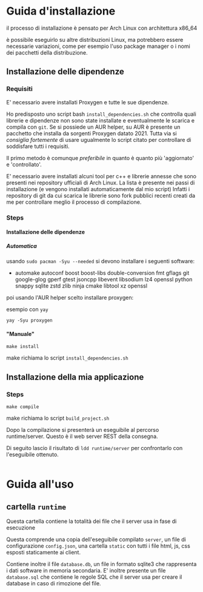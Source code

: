 # Guida d'installazione

il processo di installazione è pensato per Arch Linux con architettura x86_64

è possibile eseguirlo su altre distribuzioni Linux, ma potrebbero essere necessarie variazioni, come per esempio l'uso package manager o i nomi dei pacchetti della distribuzione.

## Installazione delle dipendenze

### Requisiti

E' necessario avere installati Proxygen e tutte le sue dipendenze.

Ho predisposto uno script bash `install_dependencies.sh` che controlla quali librerie e dipendenze non sono state installate e eventualmente le scarica e compila con `git`.
Se si possiede un AUR helper, su AUR è presente un pacchetto che installa da sorgenti Proxygen datato 2021.
Tutta via si *consiglia fortemente* di usare ugualmente lo script citato per controllare di soddisfare tutti i requisiti.

Il primo metodo è comunque *preferibile* in quanto è quanto più 'aggiornato' e 'controllato'.

E' necessario avere installati alcuni tool per c++ e librerie annesse che sono presenti nei repository ufficiali di Arch Linux. La lista è presente nei passi di installazione (e vengono installati automaticamente dal mio script)
Infatti i repository di git da cui scarica le librerie sono fork pubblici recenti creati da me per controllare meglio il processo di compilazione.

### Steps

#### Installazione delle dipendenze

##### Automatica

usando `sudo pacman -Syu --needed` si devono installare i seguenti software:

 - automake autoconf boost boost-libs double-conversion fmt gflags git google-glog gperf gtest jsoncpp libevent libsodium lz4 openssl python snappy sqlite zstd zlib ninja cmake libtool xz openssl

poi usando l'AUR helper scelto installare proxygen:

esempio con `yay`
```
yay -Syu proxygen
```

#### "Manuale"

```
make install
```

make richiama lo script `install_dependencies.sh`

## Installazione della mia applicazione

### Steps

```
make compile
```

make richiama lo script `build_project.sh`

Dopo la compilazione si presenterà un eseguibile al percorso runtime/server. Questo è il web server REST della consegna.

Di seguito lascio il risultato di `ldd runtime/server` per confrontarlo con l'eseguibile ottenuto.
```

```

# Guida all'uso

## cartella `runtime`

Questa cartella contiene la totalità dei file che il server usa in fase di esecuzione

Questa comprende una copia dell'eseguibile compilato `server`, un file di configurazione `config.json`, una cartella `static` con tutti i file html, js, css esposti staticamente ai client.

Contiene inoltre il file `database.db`, un file in formato sqlite3 che rappresenta i dati software in memoria secondaria.
E' inoltre presente un file `database.sql` che contiene le regole SQL che il server usa per creare il database in caso di rimozione del file.
